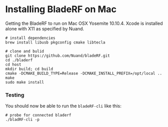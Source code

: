 # Installing BladeRF on Mac

Getting the BladeRF to run on Mac OSX Yosemite 10.10.4.  Xcode is installed alone with X11 as specified by Nuand.


```shell
# install dependencies
brew install libusb pkgconfig cmake libtecla

# clone and bulid
git clone https://github.com/Nuand/bladeRF.git
cd ./bladerf
cd host
mkdir build; cd build
cmake -DCMAKE_BUILD_TYPE=Release -DCMAKE_INSTALL_PREFIX=/opt/local ..
make
sudo make install
```

### Testing

You should now be able to run the ```bladeRF-cli``` like this:

```shell
# probe for connected bladerf
./bladRF-cli -p
```
